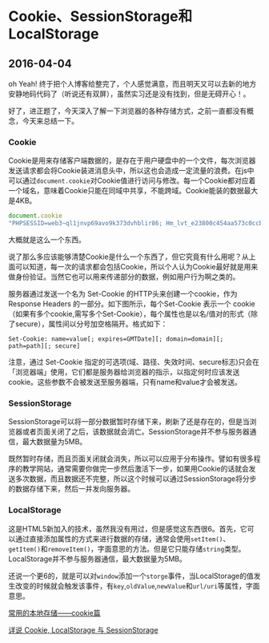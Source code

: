 # Cookie、SessionStorage和LocalStorage
## 2016-04-04

oh Yeah! 终于把个人博客给整完了，个人感觉满意，而且明天又可以去新的地方安静地码代码了（听说还有双屏），虽然实习还是没有找到，但是无碍开心！。

好了，进正题了，今天深入了解一下浏览器的各种存储方式，之前一直都没有概念，今天来总结一下。

### Cookie

Cookie是用来存储客户端数据的，是存在于用户硬盘中的一个文件，每次浏览器发送请求都会将Cookie装进消息头中，所以这也会造成一定流量的浪费。在js中可以通过`document.cookie`对Cookie值进行访问与修改。每一个Cookie都对应着一个域名，意味着Cookie只能在同域中共享，不能跨域。Cookie能装的数据最大是4KB。

```Javascript
document.cookie
"PHPSESSID=web3~ql1jnvp69avo9k373dvhblir86; Hm_lvt_e23800c454aa573c0ccb16b52665ac26=1459693551,1459694728,1459694733,1459755476; Hm_lpvt_e23800c454aa573c0ccb16b52665ac26=1459775028; _ga=GA1.2.1014122426.1458707694; mp_18fe57584af9659dea732cf41c1c0416_mixpanel=%7B%22distinct_id%22%3A%20%22153c23d8ba5409-07f37ca14d64a1-3662760b-fa000-153c23d8ba6783%22%2C%22%24initial_referrer%22%3A%20%22%24direct%22%2C%22%24initial_referring_domain%22%3A%20%22%24direct%22%7D; mp_mixpanel__c=724; sf_remember=877dc27158a668934259a466dcbcb49a"
```
大概就是这么一个东西。

说了那么多应该能够清楚Cookie是什么一个东西了，但它究竟有什么用呢？从上面可以知道，每一次的请求都会包括Cookie，所以个人认为Cookie最好就是用来做身份验证。当然它也可以用来传递部分的数据，例如用户行为啊之类的。

服务器通过发送一个名为 Set-Cookie 的HTTP头来创建一个cookie，作为 Response Headers 的一部分。如下图所示，每个Set-Cookie 表示一个 cookie（如果有多个cookie,需写多个Set-Cookie），每个属性也是以名/值对的形式（除了secure），属性间以分号加空格隔开。格式如下：

```
Set-Cookie: name=value[; expires=GMTDate][; domain=domain][; path=path][; secure]
```

注意，通过 Set-Cookie 指定的可选项(域、路径、失效时间、secure标志)只会在「浏览器端」使用，它们都是服务器给浏览器的指示，以指定何时应该发送cookie。这些参数不会被发送至服务器端，只有name和value才会被发送。

### SessionStorage

SessionStorage可以将一部分数据暂时存储下来，刷新了还是存在的，但是当浏览器或者页面关闭了之后，该数据就会消亡。SessionStorage并不参与服务器通信，最大数据量为5MB。

既然暂时存储，而且页面关闭就会消失，所以可以应用于分布操作。譬如有很多程序的教学网站，通常需要你做完一步然后激活下一步，如果用Cookie的话就会发送多次数据，而且数据还不完整，所以这个时候可以通过SessionStorage将分步的数据存储下来，然后一并发向服务器。

### LocalStorage

这是HTML5新加入的技术，虽然我没有用过，但是感觉这东西很6。首先，它可以通过直接添加属性的方式来进行数据的存储，通常会使用`setItem()`、`getItem()`和`removeItem()`，字面意思的方法。但是它只能存储`string`类型。LocalStorage并不参与服务器通信，最大数据量为5MB。

还说一个更6的，就是可以对`window`添加一个`storge`事件，当LocalStorage的值发生改变的时候就会触发该事件，有`key`,`oldValue`,`newValue`和`url/uri`等属性，字面意思。


[常用的本地存储——cookie篇](https://segmentfault.com/a/1190000004743454)

[详说 Cookie, LocalStorage 与 SessionStorage](https://segmentfault.com/a/1190000002723469)

